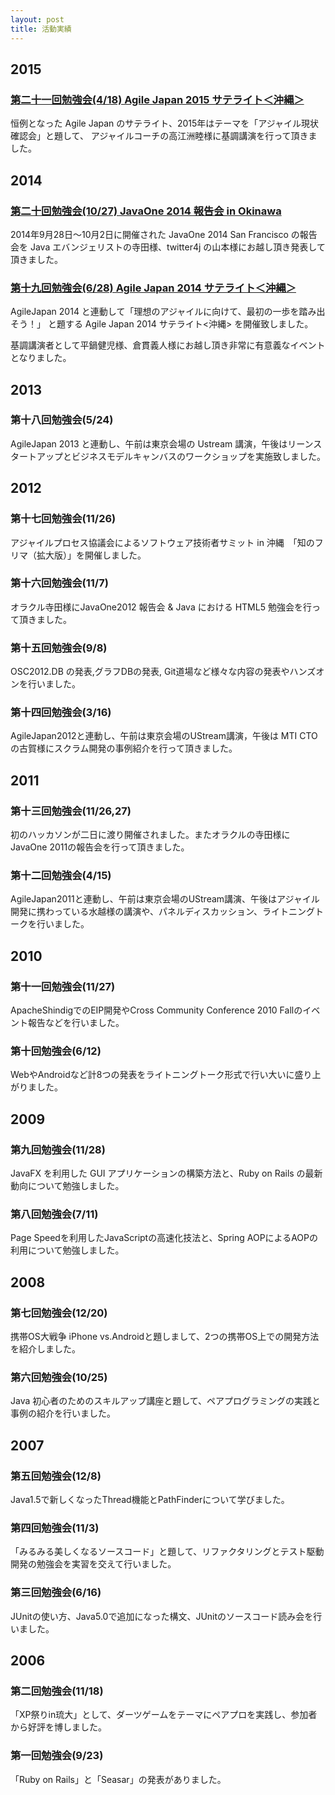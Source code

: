 ```yaml
---
layout: post
title: 活動実績
---
```


2015
--------------------------------------------------------------------------------

### [第二十一回勉強会(4/18) Agile Japan 2015 サテライト＜沖縄＞](http://java-kuche.org/posts/agile-japan-2015-okinawa/)

恒例となった Agile Japan のサテライト、2015年はテーマを「アジャイル現状確認会」と題して、
アジャイルコーチの高江洲睦様に基調講演を行って頂きました。


2014
--------------------------------------------------------------------------------

### [第二十回勉強会(10/27) JavaOne 2014 報告会 in Okinawa](http://java-kuche.org/posts/javaone2014-report/)

2014年9月28日〜10月2日に開催された JavaOne 2014 San Francisco の報告会を Java エバンジェリストの寺田様、twitter4j の山本様にお越し頂き発表して頂きました。

### [第十九回勉強会(6/28) Agile Japan 2014 サテライト＜沖縄＞](http://java-kuche.org/posts/agilejapan-2014-okinawa/)

AgileJapan 2014 と連動して「理想のアジャイルに向けて、最初の一歩を踏み出そう！」
と題する Agile Japan 2014 サテライト<沖縄> を開催致しました。

基調講演者として平鍋健児様、倉貫義人様にお越し頂き非常に有意義なイベントとなりました。


2013
--------------------------------------------------------------------------------

### 第十八回勉強会(5/24)

AgileJapan 2013 と連動し、午前は東京会場の Ustream 講演，午後はリーンスタートアップとビジネスモデルキャンバスのワークショップを実施致しました。


2012
--------------------------------------------------------------------------------

### 第十七回勉強会(11/26)

アジャイルプロセス協議会によるソフトウェア技術者サミット in 沖縄　「知のフリマ（拡大版）」を開催しました。

### 第十六回勉強会(11/7)

オラクル寺田様にJavaOne2012 報告会 & Java における HTML5 勉強会を行って頂きました。

### 第十五回勉強会(9/8)

OSC2012.DB の発表,グラフDBの発表, Git道場など様々な内容の発表やハンズオンを行いました。

### 第十四回勉強会(3/16)

AgileJapan2012と連動し、午前は東京会場のUStream講演，午後は MTI CTO の古賀様にスクラム開発の事例紹介を行って頂きました。


2011
--------------------------------------------------------------------------------

### 第十三回勉強会(11/26,27)

初のハッカソンが二日に渡り開催されました。またオラクルの寺田様にJavaOne 2011の報告会を行って頂きました。

### 第十二回勉強会(4/15)

AgileJapan2011と連動し、午前は東京会場のUStream講演、午後はアジャイル開発に携わっている水越様の講演や、パネルディスカッション、ライトニングトークを行いました。


2010
--------------------------------------------------------------------------------

### 第十一回勉強会(11/27)

ApacheShindigでのEIP開発やCross Community Conference 2010 Fallのイベント報告などを行いました。

### 第十回勉強会(6/12)

WebやAndroidなど計8つの発表をライトニングトーク形式で行い大いに盛り上がりました。


2009
--------------------------------------------------------------------------------

### 第九回勉強会(11/28)

JavaFX を利用した GUI アプリケーションの構築方法と、Ruby on Rails の最新動向について勉強しました。

### 第八回勉強会(7/11)

Page Speedを利用したJavaScriptの高速化技法と、Spring AOPによるAOPの利用について勉強しました。


2008
--------------------------------------------------------------------------------

### 第七回勉強会(12/20)

携帯OS大戦争 iPhone vs.Androidと題しまして、2つの携帯OS上での開発方法を紹介しました。

### 第六回勉強会(10/25)

Java 初心者のためのスキルアップ講座と題して、ペアプログラミングの実践と事例の紹介を行いました。


2007
--------------------------------------------------------------------------------

### 第五回勉強会(12/8)

Java1.5で新しくなったThread機能とPathFinderについて学びました。

### 第四回勉強会(11/3)

「みるみる美しくなるソースコード」と題して、リファクタリングとテスト駆動開発の勉強会を実習を交えて行いました。

### 第三回勉強会(6/16)

JUnitの使い方、Java5.0で追加になった構文、JUnitのソースコード読み会を行いました。


2006
--------------------------------------------------------------------------------

### 第二回勉強会(11/18)

「XP祭りin琉大」として、ダーツゲームをテーマにペアプロを実践し、参加者から好評を博しました。

### 第一回勉強会(9/23)

「Ruby on Rails」と「Seasar」の発表がありました。
